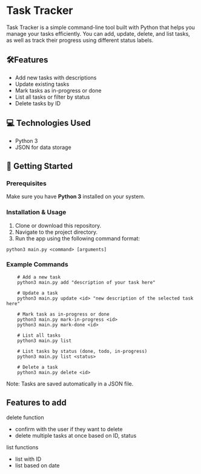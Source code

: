 # Task Tracker
Task Tracker is a simple command-line tool built with Python that helps you manage your tasks efficiently. You can add, update, delete, and list tasks, as well as track their progress using different status labels.

## 🛠Features
- Add new tasks with descriptions
- Update existing tasks
- Mark tasks as in-progress or done
- List all tasks or filter by status
- Delete tasks by ID

## 💻 Technologies Used
- Python 3
- JSON for data storage

## 🚀 Getting Started
### Prerequisites
Make sure you have **Python 3** installed on your system.

### Installation & Usage
1. Clone or download this repository.
2. Navigate to the project directory.
3. Run the app using the following command format:

`python3 main.py <command> [arguments]`

### Example Commands
```
    # Add a new task
    python3 main.py add "description of your task here"

    # Update a task
    python3 main.py update <id> "new description of the selected task here"

    # Mark task as in-progress or done
    python3 main.py mark-in-progress <id>
    python3 main.py mark-done <id>

    # List all tasks
    python3 main.py list

    # List tasks by status (done, todo, in-progress)
    python3 main.py list <status>

    # Delete a task
    python3 main.py delete <id>
```
Note: Tasks are saved automatically in a JSON file.

## Features to add
delete function
- confirm with the user if they want to delete
- delete multiple tasks at once based on ID, status

list functions
- list with ID
- list based on date
